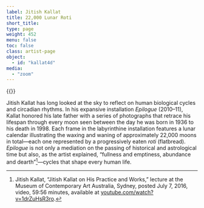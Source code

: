 ```yaml
---
label: Jitish Kallat
title: 22,000 Lunar Roti
short_title:
type: page
weight: 452
menu: false
toc: false
class: artist-page
object:
  - id: "kallat4d"
media:
  - "zoom"
---
```

{{<q-figure-group id="kallat4d, kallat4c" grid="2">}}

Jitish Kallat has long looked at the sky to reflect on human biological cycles and circadian rhythms. In his expansive installation *Epilogue* (2010–11), Kallat honored his late father with a series of photographs that retrace his lifespan through every moon seen between the day he was born in 1936 to his death in 1998. Each frame in the labyrinthine installation features a lunar calendar illustrating the waxing and waning of approximately 22,000 moons in total—each one represented by a progressively eaten *roti* (flatbread). *Epilogue* is not only a mediation on the passing of historical and astrological time but also, as the artist explained, “fullness and emptiness, abundance and dearth”[^1]—cycles that shape every human life.

[^1]: Jitish Kallat, “Jitish Kallat on His Practice and Works,” lecture at the Museum of Contemporary Art Australia, Sydney, posted July 7, 2016, video, 59:56 minutes, available at [youtube.com/watch?v=1drZuHsR3ro](https://www.youtube.com/watch?v=1drZuHsR3ro).
